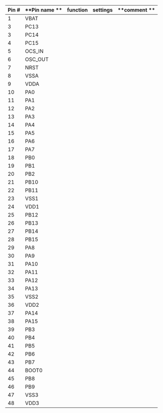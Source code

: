 | **Pin #** | **Pin name ** | **function** | **settings** | **comment ** |
| --------- | ------------- | ------------ | ------------ | ------------ |
| 1         | VBAT          |              |              |              |
| 3         | PC13          |              |              |              |
| 3         | PC14          |              |              |              |
| 4         | PC15          |              |              |              |
| 5         | OCS_IN        |              |              |              |
| 6         | OSC_OUT       |              |              |              |
| 7         | NRST          |              |              |              |
| 8         | VSSA          |              |              |              |
| 9         | VDDA          |              |              |              |
| 10        | PA0           |              |              |              |
| 11        | PA1           |              |              |              |
| 12        | PA2           |              |              |              |
| 13        | PA3           |              |              |              |
| 14        | PA4           |              |              |              |
| 15        | PA5           |              |              |              |
| 16        | PA6           |              |              |              |
| 17        | PA7           |              |              |              |
| 18        | PB0           |              |              |              |
| 19        | PB1           |              |              |              |
| 20        | PB2           |              |              |              |
| 21        | PB10          |              |              |              |
| 22        | PB11          |              |              |              |
| 23        | VSS1          |              |              |              |
| 24        | VDD1          |              |              |              |
| 25        | PB12          |              |              |              |
| 26        | PB13          |              |              |              |
| 27        | PB14          |              |              |              |
| 28        | PB15          |              |              |              |
| 29        | PA8           |              |              |              |
| 30        | PA9           |              |              |              |
| 31        | PA10          |              |              |              |
| 32        | PA11          |              |              |              |
| 33        | PA12          |              |              |              |
| 34        | PA13          |              |              |              |
| 35        | VSS2          |              |              |              |
| 36        | VDD2          |              |              |              |
| 37        | PA14          |              |              |              |
| 38        | PA15          |              |              |              |
| 39        | PB3           |              |              |              |
| 40        | PB4           |              |              |              |
| 41        | PB5           |              |              |              |
| 42        | PB6           |              |              |              |
| 43        | PB7           |              |              |              |
| 44        | BOOT0         |              |              |              |
| 45        | PB8           |              |              |              |
| 46        | PB9           |              |              |              |
| 47        | VSS3          |              |              |              |
| 48        | VDD3          |              |              |              |
